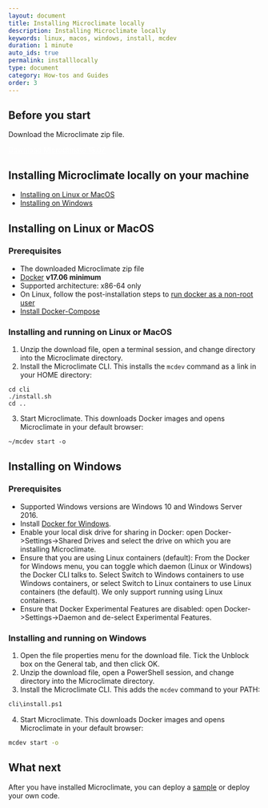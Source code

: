 ```yaml
---
layout: document
title: Installing Microclimate locally
description: Installing Microclimate locally
keywords: linux, macos, windows, install, mcdev
duration: 1 minute
auto_ids: true
permalink: installlocally
type: document
category: How-tos and Guides
order: 3
---
```


## Before you start
Download the Microclimate zip file.

<a href="./download/microclimate-18.07.zip" class="download-link trackdownload" id="zipDownload" style="color: white;">Download Microclimate 18.07</a>

## Installing Microclimate locally on your machine

* [Installing on Linux or MacOS](#installing-on-linux-or-macos)
* [Installing on Windows](#installing-on-windows)

## Installing on Linux or MacOS


### Prerequisites
* The downloaded Microclimate zip file
* [Docker](https://www.docker.com/get-docker) **v17.06 minimum**
* Supported architecture: x86-64 only
* On Linux, follow the post-installation steps to [run docker as a non-root user](https://docs.docker.com/engine/installation/linux/linux-postinstall/)
* [Install Docker-Compose](https://docs.docker.com/compose/install/)

### Installing and running on Linux or MacOS
1. Unzip the download file, open a terminal session, and change directory into the Microclimate directory.
2. Install the Microclimate CLI. This installs the `mcdev` command as a link in your HOME directory:
```
cd cli
./install.sh
cd ..
```
3. Start Microclimate. This downloads Docker images and opens Microclimate in your default browser:
```
~/mcdev start -o
```

## Installing on Windows

### Prerequisites
* Supported Windows versions are Windows 10 and Windows Server 2016.
* Install [Docker for Windows](https://www.docker.com/docker-windows).
* Enable your local disk drive for sharing in Docker: open Docker->Settings->Shared Drives and select the drive on which you are installing Microclimate. 
* Ensure that you are using Linux containers (default): From the Docker for Windows menu, you can toggle which daemon (Linux or Windows) the Docker CLI talks to. Select Switch to Windows containers to use Windows containers, or select Switch to Linux containers to use Linux containers (the default). We only support running using Linux containers.
* Ensure that Docker Experimental Features are disabled: open Docker->Settings->Daemon and de-select Experimental Features.

### Installing and running on Windows
1. Open the file properties menu for the download file. Tick the Unblock box on the General tab, and then click OK.
2. Unzip the download file, open a PowerShell session, and change directory into the Microclimate directory.
3. Install the Microclimate CLI. This adds the `mcdev` command to your PATH:
```bash
cli\install.ps1
```
4. Start Microclimate. This downloads Docker images and opens Microclimate in your default browser:
```bash
mcdev start -o
```

## What next
After you have installed Microclimate, you can deploy a [sample](./samples) or deploy your own code.
